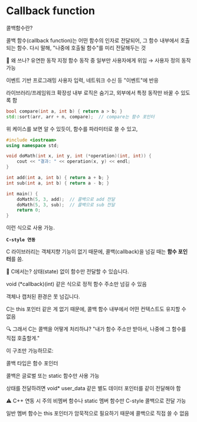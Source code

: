 # Callback function

콜백함수란? 

콜백 함수(callback function)는 어떤 함수의 인자로 전달되어, 그 함수 내부에서 호출되는 함수. 
다시 말해, "나중에 호출될 함수"를 미리 전달해두는 것

🎯 왜 쓰나?
유연한 동작 지정
함수 동작 중 일부만 사용자에게 위임 → 사용자 정의 동작 가능

이벤트 기반 프로그래밍
사용자 입력, 네트워크 수신 등 "이벤트"에 반응

라이브러리/프레임워크 확장성
내부 로직은 숨기고, 외부에서 특정 동작만 바꿀 수 있도록 함


```cpp
bool compare(int a, int b) { return a > b; }
std::sort(arr, arr + n, compare);  // compare는 함수 포인터
```
위 케이스를 보면 알 수 있듯이, 함수를 파라미터로 쓸 수 있고, 

```cpp
#include <iostream>
using namespace std;

void doMath(int x, int y, int (*operation)(int, int)) {
    cout << "결과: " << operation(x, y) << endl;
}

int add(int a, int b) { return a + b; }
int sub(int a, int b) { return a - b; }

int main() {
    doMath(5, 3, add);  // 콜백으로 add 전달
    doMath(5, 3, sub);  // 콜백으로 sub 전달
    return 0;
}
```

이런 식으로 사용 가능.



**`C-style 연동`**

C 라이브러리는 객체지향 기능이 없기 때문에,
콜백(callback)을 넘길 때는 **함수 포인터**를 씀.

🧩 C에서는?
상태(state) 없이 함수만 전달할 수 있습니다.

void (*callback)(int) 같은 식으로 정적 함수 주소만 넘길 수 있음

객체나 캡처된 환경은 못 넘깁니다.

C는 this 포인터 같은 게 없기 때문에, 콜백 함수 내부에서 어떤 컨텍스트도 유지할 수 없음

🔍 그래서 C는 콜백을 어떻게 처리하냐?
"내가 함수 주소만 받아서,
나중에 그 함수를 직접 호출할게."

이 구조만 가능하므로:

콜백 타입은 함수 포인터

콜백은 글로벌 또는 static 함수만 사용 가능

상태를 전달하려면 void* user_data 같은 별도 데이터 포인터를 같이 전달해야 함


⚠️ C++ 연동 시 주의
비멤버 함수나 static 멤버 함수만 C-style 콜백으로 전달 가능

일반 멤버 함수는 this 포인터가 암묵적으로 필요하기 때문에 콜백으로 직접 쓸 수 없음